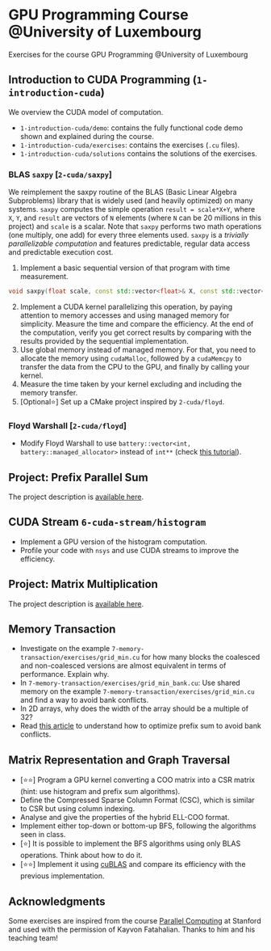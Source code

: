 # GPU Programming Course @University of Luxembourg

Exercises for the course GPU Programming @University of Luxembourg

## Introduction to CUDA Programming (`1-introduction-cuda`)

We overview the CUDA model of computation.

* `1-introduction-cuda/demo`: contains the fully functional code demo shown and explained during the course.
* `1-introduction-cuda/exercises`: contains the exercises (`.cu` files).
* `1-introduction-cuda/solutions` contains the solutions of the exercises.

### BLAS `saxpy` [`2-cuda/saxpy`]

We reimplement the saxpy routine of the BLAS (Basic Linear Algebra Subproblems) library that is widely used (and heavily optimized) on many systems.
`saxpy` computes the simple operation `result = scale*X+Y`, where `X`, `Y`, and `result` are vectors of `N` elements (where `N` can be 20 millions in this project) and `scale` is a scalar.
Note that `saxpy` performs two math operations (one multiply, one add) for every three elements used.
`saxpy` is a *trivially parallelizable computation* and features predictable, regular data access and predictable execution cost.

1. Implement a basic sequential version of that program with time measurement.
```cpp
void saxpy(float scale, const std::vector<float>& X, const std::vector<float>& Y, std::vector<float>& result);
```
2. Implement a CUDA kernel parallelizing this operation, by paying attention to memory accesses and using managed memory for simplicity. Measure the time and compare the efficiency. At the end of the computation, verify you get correct results by comparing with the results provided by the sequential implementation.
3. Use global memory instead of managed memory. For that, you need to allocate the memory using `cudaMalloc`, followed by a `cudaMemcpy` to transfer the data from the CPU to the GPU, and finally by calling your kernel.
4. Measure the time taken by your kernel excluding and including the memory transfer.
5. [Optional⭐] Set up a CMake project inspired by `2-cuda/floyd`.

### Floyd Warshall [`2-cuda/floyd`]

* Modify Floyd Warshall to use `battery::vector<int, battery::managed_allocator>` instead of `int**` (check [this tutorial](https://lattice-land.github.io/2-cuda-battery.html)).

## Project: Prefix Parallel Sum

The project description is [available here](https://github.com/ptal/gpu-programming-uni.lu/tree/main/3-scan/README.md).

## CUDA Stream `6-cuda-stream/histogram`

* Implement a GPU version of the histogram computation.
* Profile your code with `nsys` and use CUDA streams to improve the efficiency.

## Project: Matrix Multiplication

The project description is [available here](https://github.com/ptal/gpu-programming-uni.lu/blob/main/4-matrix-computation/project/README.md).

## Memory Transaction

* Investigate on the example `7-memory-transaction/exercises/grid_min.cu` for how many blocks the coalesced and non-coalesced versions are almost equivalent in terms of performance. Explain why.
* In `7-memory-transaction/exercises/grid_min_bank.cu`: Use shared memory on the example `7-memory-transaction/exercises/grid_min.cu` and find a way to avoid bank conflicts.
* In 2D arrays, why does the width of the array should be a multiple of 32?
* Read [this article](https://developer.nvidia.com/gpugems/gpugems3/part-vi-gpu-computing/chapter-39-parallel-prefix-sum-scan-cuda) to understand how to optimize prefix sum to avoid bank conflicts.

## Matrix Representation and Graph Traversal

* [⭐⭐] Program a GPU kernel converting a COO matrix into a CSR matrix (hint: use histogram and prefix sum algorithms).
* Define the Compressed Sparse Column Format (CSC), which is similar to CSR but using column indexing.
* Analyse and give the properties of the hybrid ELL-COO format.
* Implement either top-down or bottom-up BFS, following the algorithms seen in class.
* [⭐] It is possible to implement the BFS algorithms using only BLAS operations. Think about how to do it.
* [⭐⭐] Implement it using [cuBLAS](https://docs.nvidia.com/cuda/cublas/) and compare its efficiency with the previous implementation.

## Acknowledgments

Some exercises are inspired from the course [Parallel Computing](https://gfxcourses.stanford.edu/cs149/fall23/) at Stanford and used with the permission of Kayvon Fatahalian.
Thanks to him and his teaching team!
